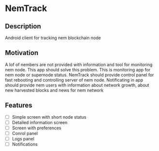 # NemTrack

## Description

Android client for tracking nem blockchain node

## Motivation 

A lof of nembers are not provided with information and tool for monitoring nem node. This app should solve this problem.
This is monitoring app for nem node or supernode status. NemTrack should provide control panel for fast rebooting and controlling server of nem node.
Notificating in app should provide nem users with information about network growth, about new harvested blocks and news for nem network

## Features

- [ ] Simple screen with short node status
- [ ] Detailed information screen
- [ ] Screen with preferences
- [ ] Conrol panel
- [ ] Logs panel
- [ ] Notifications
